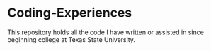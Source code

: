# Coding-Experiences
This repository holds all the code I have written or assisted in since beginning college at Texas State University.
